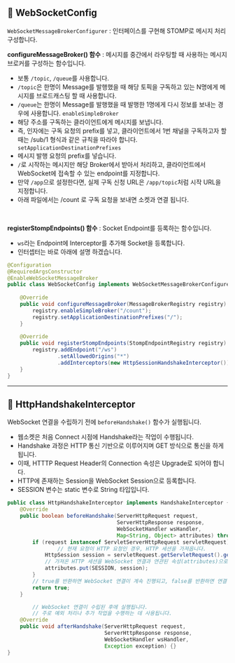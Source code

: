 ## 📘 **WebSocketConfig**

`WebSocketMessageBrokerConfigurer` : 인터페이스를 구현해 STOMP로 메시지 처리 구성합니다.

**configureMessageBroker() 함수** : 메시지를 중간에서 라우팅할 때 사용하는 메시지 브로커를 구성하는 함수입니다.
- 보통 `/topic`, `/queue`를 사용합니다.
- `/topic`은 한명이 Message를 발행했을 때 해당 토픽을 구독하고 있는 N명에게 메시지를 브로드캐스팅 할 때 사용합니다.
- `/queue`는 한명이 Message를 발행했을 때 발행한 1명에게 다시 정보를 보내는 경우에 사용합니다.
  `enableSimpleBroker`
- 해당 주소를 구독하는 클라이언트에게 메시지를 보냅니다.
- 즉, 인자에는 구독 요청의 prefix를 넣고, 클라이언트에서 1번 채널을 구독하고자 할 때는 /sub/1 형식과 같은 규칙을 따라야 합니다.
  `setApplicationDestinationPrefixes`
- 메시지 발행 요청의 prefix를 넣습니다.
- `/`로 시작하는 메시지만 해당 Broker에서 받아서 처리하고, 클라이언트에서 WebSocket에 접속할 수 있는 endpoint를 지정합니다.
- 만약 `/app`으로 설정한다면, 실제 구독 신청 URL은 `/app/topic`처럼 시작 URL을 지정합니다.
- 아래 파일에서는 /count 로 구독 요청을 보내면 소켓과 연결 됩니다.

<br>

**registerStompEndpoints() 함수** : Socket Endpoint를 등록하는 함수입니다.
- `ws`라는 Endpoint에 Interceptor를 추가해 Socket을 등록합니다.
- 인터셉터는 바로 아래에 설명 하겠습니다.

```java
@Configuration  
@RequiredArgsConstructor  
@EnableWebSocketMessageBroker  
public class WebSocketConfig implements WebSocketMessageBrokerConfigurer {  
  
    @Override  
    public void configureMessageBroker(MessageBrokerRegistry registry) {  
        registry.enableSimpleBroker("/count");  
        registry.setApplicationDestinationPrefixes("/");  
    }  
  
    @Override  
    public void registerStompEndpoints(StompEndpointRegistry registry) {  
        registry.addEndpoint("/ws")  
                .setAllowedOrigins("*")  
                .addInterceptors(new HttpSessionHandshakeInterceptor());  
    }  
}
```

---

## 📘 **HttpHandshakeInterceptor**

WebSocket 연결을 수립하기 전에 `beforeHandshake()` 함수가 실행됩니다.
- 웹소켓은 처음 Connect 시점에 Handshake라는 작업이 수행됩니다.
- Handshake 과정은 HTTP 통신 기반으로 이루어지며 GET 방식으로 통신을 하게 됩니다.
- 이때, HTTTP Request Header의 Connection 속성은 Upgrade로 되어야 합니다.
- HTTP에 존재하는 Session을 WebSocket Session으로 등록합니다.
- SESSION 변수는 static 변수로 String 타입입니다.

```java
public class HttpHandshakeInterceptor implements HandshakeInterceptor {  
    @Override  
    public boolean beforeHandshake(ServerHttpRequest request,  
                                   ServerHttpResponse response,  
                                   WebSocketHandler wsHandler,  
                                   Map<String, Object> attributes) throws Exception {  
        if (request instanceof ServletServerHttpRequest servletRequest) {
		        // 현재 요청이 HTTP 요청인 경우, HTTP 세션을 가져옵니다.
            HttpSession session = servletRequest.getServletRequest().getSession();  
            // 가져온 HTTP 세션을 WebSocket 연결과 연관된 속성(attributes)으로 저장합니다.
            attributes.put(SESSION, session);  
        }
        // true를 반환하면 WebSocket 연결이 계속 진행되고, false를 반환하면 연결이 중단됩니다.
        return true;  
    }  

		// WebSocket 연결이 수립된 후에 실행됩니다.
		// 주로 예외 처리나 추가 작업을 수행하는 데 사용됩니다.
    @Override  
    public void afterHandshake(ServerHttpRequest request,  
                               ServerHttpResponse response,  
                               WebSocketHandler wsHandler,  
                               Exception exception) {}  
}
```